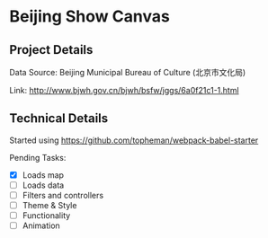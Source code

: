 Beijing Show Canvas
========================================


## Project Details

Data Source: Beijing Municipal Bureau of Culture (北京市文化局)

Link: http://www.bjwh.gov.cn/bjwh/bsfw/jggs/6a0f21c1-1.html

## Technical Details

Started using https://github.com/topheman/webpack-babel-starter

Pending Tasks:

* [x] Loads map
* [ ] Loads data
* [ ] Filters and controllers
* [ ] Theme & Style
* [ ] Functionality
* [ ] Animation
